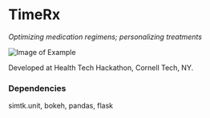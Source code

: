 # TimeRx
*Optimizing medication regimens; personalizing treatments* 

![Image of Example](https://github.com/priya-vijay/TimeRx/blob/master/TRx_logo.png)

Developed at Health Tech Hackathon, Cornell Tech, NY.

### Dependencies
simtk.unit, bokeh, pandas, flask 

